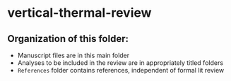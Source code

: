 # vertical-thermal-review

## Organization of this folder:

- Manuscript files are in this main folder
- Analyses to be included in the review are in appropriately titled folders
- `References` folder contains references, independent of formal lit review

